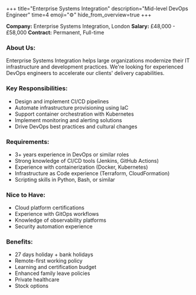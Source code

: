 +++
title="Enterprise Systems Integration"
description="Mid-level DevOps Engineer"
time=4
emoji="⚙️"
hide_from_overview=true
+++

**Company:** Enterprise Systems Integration, London
**Salary:** £48,000 - £58,000
**Contract:** Permanent, Full-time

### About Us:

Enterprise Systems Integration helps large organizations modernize their IT infrastructure and development practices. We're looking for experienced DevOps engineers to accelerate our clients' delivery capabilities.

### Key Responsibilities:

- Design and implement CI/CD pipelines
- Automate infrastructure provisioning using IaC
- Support container orchestration with Kubernetes
- Implement monitoring and alerting solutions
- Drive DevOps best practices and cultural changes

### Requirements:

- 3+ years experience in DevOps or similar roles
- Strong knowledge of CI/CD tools (Jenkins, GitHub Actions)
- Experience with containerization (Docker, Kubernetes)
- Infrastructure as Code experience (Terraform, CloudFormation)
- Scripting skills in Python, Bash, or similar

### Nice to Have:

- Cloud platform certifications
- Experience with GitOps workflows
- Knowledge of observability platforms
- Security automation experience

### Benefits:

- 27 days holiday + bank holidays
- Remote-first working policy
- Learning and certification budget
- Enhanced family leave policies
- Private healthcare
- Stock options
